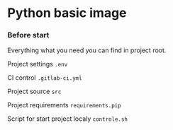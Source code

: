# Python basic image

### Before start 

Everything what you need you can find in project root.

Project settings `.env`

CI control `.gitlab-ci.yml`

Project source `src`

Project requirements `requirements.pip` 

Script for start project localy `controle.sh`

